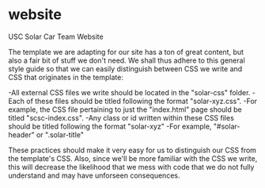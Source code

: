# website
USC Solar Car Team Website

The template we are adapting for our site has a ton of great content, but also
a fair bit of stuff we don't need. We shall thus adhere to this general style
guide so that we can easily distinguish between CSS we write and CSS that
originates in the template:

-All external CSS files we write should be located in the "solar-css" folder.
-Each of these files should be titled following the format "solar-xyz.css".
    -For example, the CSS file pertaining to just the "index.html" page should
     be titled "scsc-index.css".
-Any class or id written within these CSS files should be titled following the
 format "solar-xyz"
    -For example, "#solar-header" or ".solar-title"

These practices should make it very easy for us to distinguish our CSS from the
template's CSS. Also, since we'll be more familiar with the CSS we write, this
will decrease the likelihood that we mess with code that we do not fully understand
and may have unforseen consequences.